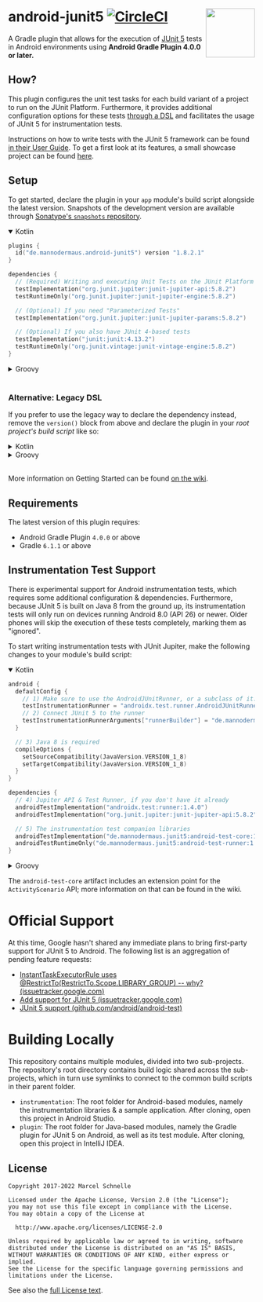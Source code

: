 <!--
  This file was automatically generated by Gradle. Do not modify.
  To update the content of this README, please apply modifications
  to `README.md.template` instead, and run the `generateReadme` task from Gradle.
-->

# <img src=".images/logo.png" align="right" width="100">android-junit5 [![CircleCI](https://circleci.com/gh/mannodermaus/android-junit5/tree/main.svg?style=svg)][circleci]

A Gradle plugin that allows for the execution of [JUnit 5][junit5gh] tests in Android environments using **Android Gradle Plugin 4.0.0 or later.**

## How?

This plugin configures the unit test tasks for each build variant of a project to run on the JUnit Platform. Furthermore, it provides additional configuration options for these tests [through a DSL][wiki-dsl] and facilitates the usage of JUnit 5 for instrumentation tests.

Instructions on how to write tests with the JUnit 5 framework can be found [in their User Guide][junit5ug]. To get a first look at its features, a small showcase project can be found [here][sampletests].

## Setup

To get started, declare the plugin in your `app` module's build script alongside the latest version. Snapshots of the development version are available through [Sonatype's `snapshots` repository][sonatyperepo].

<details open>
  <summary>Kotlin</summary>

```kotlin
plugins {
  id("de.mannodermaus.android-junit5") version "1.8.2.1"
}

dependencies {
  // (Required) Writing and executing Unit Tests on the JUnit Platform
  testImplementation("org.junit.jupiter:junit-jupiter-api:5.8.2")
  testRuntimeOnly("org.junit.jupiter:junit-jupiter-engine:5.8.2")

  // (Optional) If you need "Parameterized Tests"
  testImplementation("org.junit.jupiter:junit-jupiter-params:5.8.2")

  // (Optional) If you also have JUnit 4-based tests
  testImplementation("junit:junit:4.13.2")
  testRuntimeOnly("org.junit.vintage:junit-vintage-engine:5.8.2")
}
```

</details>

<details>
  <summary>Groovy</summary>

```groovy
plugins {
  id "de.mannodermaus.android-junit5" version "1.8.2.1"
}

dependencies {
  // (Required) Writing and executing Unit Tests on the JUnit Platform
  testImplementation "org.junit.jupiter:junit-jupiter-api:5.8.2"
  testRuntimeOnly "org.junit.jupiter:junit-jupiter-engine:5.8.2"

  // (Optional) If you need "Parameterized Tests"
  testImplementation "org.junit.jupiter:junit-jupiter-params:5.8.2"

  // (Optional) If you also have JUnit 4-based tests
  testImplementation "junit:junit:4.13.2"
  testRuntimeOnly "org.junit.vintage:junit-vintage-engine:5.8.2"
}
```

</details>

<br/>

### Alternative: Legacy DSL

If you prefer to use the legacy way to declare the dependency instead, remove the `version()` block from above and declare the plugin in your _root project's build script_ like so:

<details>
  <summary>Kotlin</summary>

```kotlin
buildscript {
  dependencies {
    classpath("de.mannodermaus.gradle.plugins:android-junit5:1.8.2.1")
  }
}
```

</details>

<details>
  <summary>Groovy</summary>

```kotlin
buildscript {
  dependencies {
    classpath "de.mannodermaus.gradle.plugins:android-junit5:1.8.2.1"
  }
}
```

</details>

<br/>

More information on Getting Started can be found [on the wiki][wiki-gettingstarted].

## Requirements

The latest version of this plugin requires:

- Android Gradle Plugin `4.0.0` or above
- Gradle `6.1.1` or above

## Instrumentation Test Support

There is experimental support for Android instrumentation tests, which requires some additional configuration & dependencies. Furthermore, because JUnit 5 is built on Java 8 from the ground up, its instrumentation tests will only run on devices running Android 8.0 (API 26) or newer. Older phones will skip the execution of these tests completely, marking them as "ignored".

To start writing instrumentation tests with JUnit Jupiter, make the following changes to your module's build script:

<details open>
  <summary>Kotlin</summary>
  
  ```kotlin
  android {
    defaultConfig {
      // 1) Make sure to use the AndroidJUnitRunner, or a subclass of it. This requires a dependency on androidx.test:runner, too!
      testInstrumentationRunner = "androidx.test.runner.AndroidJUnitRunner"
      // 2) Connect JUnit 5 to the runner
      testInstrumentationRunnerArguments["runnerBuilder"] = "de.mannodermaus.junit5.AndroidJUnit5Builder"
    }

    // 3) Java 8 is required
    compileOptions {
      setSourceCompatibility(JavaVersion.VERSION_1_8)
      setTargetCompatibility(JavaVersion.VERSION_1_8)
    }
}

dependencies {
    // 4) Jupiter API & Test Runner, if you don't have it already
    androidTestImplementation("androidx.test:runner:1.4.0")
    androidTestImplementation("org.junit.jupiter:junit-jupiter-api:5.8.2")

    // 5) The instrumentation test companion libraries
    androidTestImplementation("de.mannodermaus.junit5:android-test-core:1.3.0")
    androidTestRuntimeOnly("de.mannodermaus.junit5:android-test-runner:1.3.0")
}
```

</details>

<details>
<summary>Groovy</summary>

```groovy
android {
  defaultConfig {
    // 1) Make sure to use the AndroidJUnitRunner, or a subclass of it. This requires a dependency on androidx.test:runner, too!
    testInstrumentationRunner "androidx.test.runner.AndroidJUnitRunner"
    // 2) Connect JUnit 5 to the runner
    testInstrumentationRunnerArgument "runnerBuilder", "de.mannodermaus.junit5.AndroidJUnit5Builder"
  }

  // 3) Java 8 is required
  compileOptions {
    sourceCompatibility JavaVersion.VERSION_1_8
    targetCompatibility JavaVersion.VERSION_1_8
  }
}

dependencies {
  // 4) Jupiter API & Test Runner, if you don't have it already
  androidTestImplementation "androidx.test:runner:1.4.0"
  androidTestImplementation "org.junit.jupiter:junit-jupiter-api:5.8.2"

  // 5) The instrumentation test companion libraries
  androidTestImplementation "de.mannodermaus.junit5:android-test-core:1.3.0"
  androidTestRuntimeOnly "de.mannodermaus.junit5:android-test-runner:1.3.0"
}
````

</details>

The `android-test-core` artifact includes an extension point for the `ActivityScenario` API; more information on that can be found in the wiki.

# Official Support

At this time, Google hasn't shared any immediate plans to bring first-party support for JUnit 5 to Android. The following list is an aggregation of pending feature requests:

- [InstantTaskExecutorRule uses @RestrictTo(RestrictTo.Scope.LIBRARY_GROUP) -- why? (issuetracker.google.com)](https://issuetracker.google.com/u/0/issues/79189568)
- [Add support for JUnit 5 (issuetracker.google.com)](https://issuetracker.google.com/issues/127100532)
- [JUnit 5 support (github.com/android/android-test)](https://github.com/android/android-test/issues/224)

# Building Locally

This repository contains multiple modules, divided into two sub-projects. The repository's root directory contains build logic shared across the sub-projects, which in turn use symlinks to connect to the common build scripts in their parent folder.

- `instrumentation`: The root folder for Android-based modules, namely the instrumentation libraries & a sample application. After cloning, open this project in Android Studio.
- `plugin`: The root folder for Java-based modules, namely the Gradle plugin for JUnit 5 on Android, as well as its test module. After cloning, open this project in IntelliJ IDEA.

## License

```
Copyright 2017-2022 Marcel Schnelle

Licensed under the Apache License, Version 2.0 (the "License");
you may not use this file except in compliance with the License.
You may obtain a copy of the License at

  http://www.apache.org/licenses/LICENSE-2.0

Unless required by applicable law or agreed to in writing, software
distributed under the License is distributed on an "AS IS" BASIS,
WITHOUT WARRANTIES OR CONDITIONS OF ANY KIND, either express or implied.
See the License for the specific language governing permissions and
limitations under the License.
```

See also the [full License text](LICENSE).

[junit5gh]: https://github.com/junit-team/junit5
[junit5ug]: https://junit.org/junit5/docs/current/user-guide
[circleci]: https://circleci.com/gh/mannodermaus/android-junit5
[sonatyperepo]: https://oss.sonatype.org/content/repositories/snapshots
[sampletests]: instrumentation/sample
[wiki-dsl]: https://github.com/mannodermaus/android-junit5/wiki/Configuration-DSL
[wiki-gettingstarted]: https://github.com/mannodermaus/android-junit5/wiki/Getting-Started
